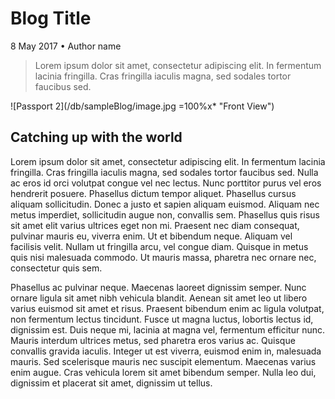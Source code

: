 # Blog Title

8 May 2017 • Author name

> Lorem ipsum dolor sit amet, consectetur adipiscing elit. In fermentum lacinia fringilla. Cras fringilla iaculis magna, sed sodales tortor faucibus sed. 

![Passport 2](/db/sampleBlog/image.jpg =100%x* "Front View")

## Catching up with the world

Lorem ipsum dolor sit amet, consectetur adipiscing elit. In fermentum lacinia fringilla. Cras fringilla iaculis magna, sed sodales tortor faucibus sed. Nulla ac eros id orci volutpat congue vel nec lectus. Nunc porttitor purus vel eros hendrerit posuere. Phasellus dictum tempor aliquet. Phasellus cursus aliquam sollicitudin. Donec a justo et sapien aliquam euismod. Aliquam nec metus imperdiet, sollicitudin augue non, convallis sem. Phasellus quis risus sit amet elit varius ultrices eget non mi. Praesent nec diam consequat, pulvinar mauris eu, viverra enim. Ut et bibendum neque. Aliquam vel facilisis velit. Nullam ut fringilla arcu, vel congue diam. Quisque in metus quis nisi malesuada commodo. Ut mauris massa, pharetra nec ornare nec, consectetur quis sem.

Phasellus ac pulvinar neque. Maecenas laoreet dignissim semper. Nunc ornare ligula sit amet nibh vehicula blandit. Aenean sit amet leo ut libero varius euismod sit amet et risus. Praesent bibendum enim ac ligula volutpat, non fermentum lectus tincidunt. Fusce ut magna luctus, lobortis lectus id, dignissim est. Duis neque mi, lacinia at magna vel, fermentum efficitur nunc. Mauris interdum ultrices metus, sed pharetra eros varius ac. Quisque convallis gravida iaculis. Integer ut est viverra, euismod enim in, malesuada mauris. Sed scelerisque mauris nec suscipit elementum. Maecenas varius enim augue. Cras vehicula lorem sit amet bibendum semper. Nulla leo dui, dignissim et placerat sit amet, dignissim ut tellus.